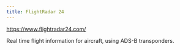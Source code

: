 ```yaml
---
title: FlightRadar 24
---
```

https://www.flightradar24.com/

Real time flight information for aircraft, using ADS-B transponders.
